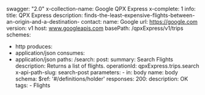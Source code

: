 swagger: "2.0"
x-collection-name: Google QPX Express
x-complete: 1
info:
  title: QPX Express
  description: finds-the-least-expensive-flights-between-an-origin-and-a-destination-
  contact:
    name: Google
    url: https://google.com
  version: v1
host: www.googleapis.com
basePath: /qpxExpress/v1/trips
schemes:
- http
produces:
- application/json
consumes:
- application/json
paths:
  /search:
    post:
      summary: Search Flights
      description: Returns a list of flights.
      operationId: qpxExpress.trips.search
      x-api-path-slug: search-post
      parameters:
      - in: body
        name: body
        schema:
          $ref: '#/definitions/holder'
      responses:
        200:
          description: OK
      tags:
      - Flights